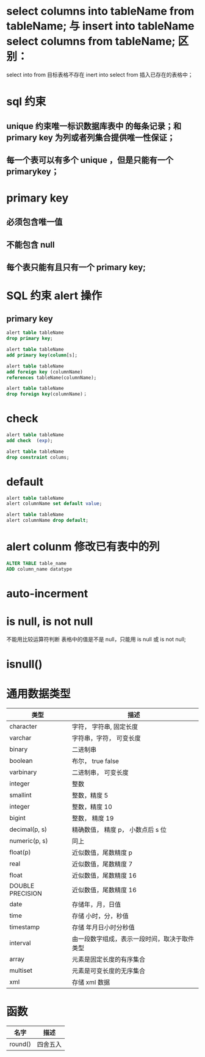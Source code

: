 # select columns into tableName from tableName; 与 insert into tableName select columns from tableName; 区别：

select into from 目标表格不存在
inert into select from 插入已存在的表格中；

# sql 约束

## unique 约束唯一标识数据库表中 的每条记录；和 primary key 为列或者列集合提供唯一性保证；

## 每一个表可以有多个 unique ，但是只能有一个 primarykey；

# primary key

## 必须包含唯一值

## 不能包含 null

## 每个表只能有且只有一个 primary key;

# SQL 约束 alert 操作

## primary key

```sql
alert table tableName
drop primary key;

alert table tableName
add primary key(column[s];
```

```sql
alert table tableName
add foreign key (columnName)
references tableName(columnName);

alert table tableName
drop foreign key(columnName)；
```

# check

```sql
alert table tableName
add check  (exp);

alert table tableName
drop constraint colums;
```

# default

```sql
alert table tableName
alert columnName set default value;

alert table tableName
alert columnName drop default;
```

# alert colunm 修改已有表中的列

```sql
ALTER TABLE table_name
ADD column_name datatype
```

# auto-incerment

# is null, is not null

不能用比较运算符判断 表格中的值是不是 null，只能用 is null 或 is not null;

# isnull()

# 通用数据类型

| 类型             | 描述                                         |
| ---------------- | -------------------------------------------- |
| character        | 字符， 字符串, 固定长度                      |
| varchar          | 字符串，字符， 可变长度                      |
| binary           | 二进制串                                     |
| boolean          | 布尔， true false                            |
| varbinary        | 二进制串， 可变长度                          |
| integer          | 整数                                         |
| smallint         | 整数，精度 5                                 |
| integer          | 整数，精度 10                                |
| bigint           | 整数， 精度 19                               |
| decimal(p, s)    | 精确数值， 精度 p， 小数点后 s 位            |
| numeric(p, s)    | 同上                                         |
| float(p)         | 近似数值，尾数精度 p                         |
| real             | 近似数值，尾数精度 7                         |
| float            | 近似数值，尾数精度 16                        |
| DOUBLE PRECISION | 近似数值，尾数精度 16                        |
| date             | 存储年，月，日值                             |
| time             | 存储 小时，分，秒值                          |
| timestamp        | 存储 年月日小时分秒值                        |
| interval         | 由一段数字组成，表示一段时间，取决于取件类型 |
| array            | 元素是固定长度的有序集合                     |
| multiset         | 元素是可变长度的无序集合                     |
| xml              | 存储 xml 数据                                |

# 函数

| 名字    | 描述     |
| ------- | -------- |
| round() | 四舍五入 |

